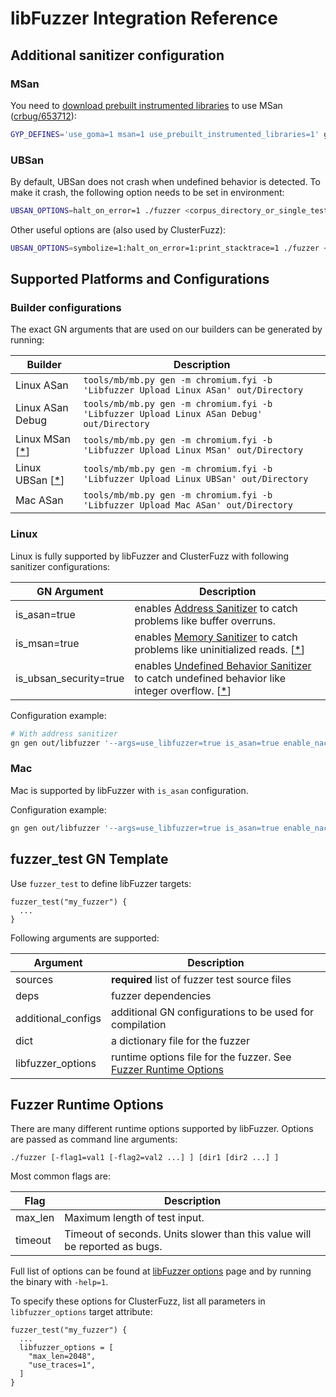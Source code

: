 # libFuzzer Integration Reference

## Additional sanitizer configuration

### MSan

You need to [download prebuilt instrumented libraries](https://www.chromium.org/developers/testing/memorysanitizer#TOC-How-to-build-and-run)
to use MSan ([crbug/653712](https://bugs.chromium.org/p/chromium/issues/detail?id=653712)):
```bash
GYP_DEFINES='use_goma=1 msan=1 use_prebuilt_instrumented_libraries=1' gclient runhooks
```

### UBSan

By default, UBSan does not crash when undefined behavior is detected.
To make it crash, the following option needs to be set in environment:
```bash
UBSAN_OPTIONS=halt_on_error=1 ./fuzzer <corpus_directory_or_single_testcase_path>
```
Other useful options are (also used by ClusterFuzz):
```bash
UBSAN_OPTIONS=symbolize=1:halt_on_error=1:print_stacktrace=1 ./fuzzer <corpus_directory_or_single_testcase_path>
```

## Supported Platforms and Configurations

### Builder configurations

The exact GN arguments that are used on our builders can be generated by
running:

| Builder | Description |
|---------|-------------|
|Linux ASan | `tools/mb/mb.py gen -m chromium.fyi -b 'Libfuzzer Upload Linux ASan' out/Directory` |
|Linux ASan Debug | `tools/mb/mb.py gen -m chromium.fyi -b 'Libfuzzer Upload Linux ASan Debug' out/Directory` |
|Linux MSan \[[*](#MSan)\] | `tools/mb/mb.py gen -m chromium.fyi -b 'Libfuzzer Upload Linux MSan' out/Directory` |
|Linux UBSan \[[*](#UBSan)\]| `tools/mb/mb.py gen -m chromium.fyi -b 'Libfuzzer Upload Linux UBSan' out/Directory` |
|Mac ASan | `tools/mb/mb.py gen -m chromium.fyi -b 'Libfuzzer Upload Mac ASan' out/Directory` |


### Linux
Linux is fully supported by libFuzzer and ClusterFuzz with following sanitizer
configurations:

| GN Argument | Description |
|--------------|----|
| is_asan=true | enables [Address Sanitizer] to catch problems like buffer overruns. |
| is_msan=true | enables [Memory Sanitizer] to catch problems like uninitialized reads. \[[*](#MSan)\] |
| is_ubsan_security=true | enables [Undefined Behavior Sanitizer] to catch undefined behavior like integer overflow. \[[*](#UBSan)\] |

Configuration example:

```bash
# With address sanitizer
gn gen out/libfuzzer '--args=use_libfuzzer=true is_asan=true enable_nacl=false' --check
```

### Mac

Mac is supported by libFuzzer with `is_asan` configuration.

Configuration example:

```bash
gn gen out/libfuzzer '--args=use_libfuzzer=true is_asan=true enable_nacl=false mac_deployment_target="10.7"' --check
```

## fuzzer_test GN Template

Use `fuzzer_test` to define libFuzzer targets:

```
fuzzer_test("my_fuzzer") {
  ...
}
```

Following arguments are supported:

| Argument | Description |
|----------|-------------|
| sources | **required** list of fuzzer test source files |
| deps | fuzzer dependencies |
| additional_configs | additional GN configurations to be used for compilation |
| dict | a dictionary file for the fuzzer |
| libfuzzer_options | runtime options file for the fuzzer. See [Fuzzer Runtime Options](#Fuzzer-Runtime-Options) |


## Fuzzer Runtime Options

There are many different runtime options supported by libFuzzer. Options
are passed as command line arguments:

```
./fuzzer [-flag1=val1 [-flag2=val2 ...] ] [dir1 [dir2 ...] ]
```

Most common flags are:

| Flag | Description |
|------|-------------|
| max_len | Maximum length of test input. |
| timeout | Timeout of seconds. Units slower than this value will be reported as bugs. |

Full list of options can be found at [libFuzzer options] page and by running
the binary with `-help=1`.

To specify these options for ClusterFuzz, list all parameters in
`libfuzzer_options` target attribute:

```
fuzzer_test("my_fuzzer") {
  ...
  libfuzzer_options = [
    "max_len=2048",
    "use_traces=1",
  ]
}
```

[libFuzzer options]: http://llvm.org/docs/LibFuzzer.html#options
[Address Sanitizer]: http://clang.llvm.org/docs/AddressSanitizer.html
[Memory Sanitizer]: http://clang.llvm.org/docs/MemorySanitizer.html
[Undefined Behavior Sanitizer]: http://clang.llvm.org/docs/UndefinedBehaviorSanitizer.html

